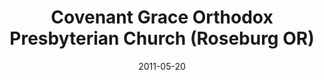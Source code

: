 ---
date: &id001 2011-05-20
end_date: null
location:
  address: 3510 NE Douglas Avenue
  city: Roseburg
  state: OR
minister:
- end: 2002-01-01
  name: Ralph English
  start: 2000-01-01
  type: Organizing Pastor
- end: 2008-01-01
  name: Daniel McManigal
  start: 2006-01-01
  type: Organizing Pastor
- end: null
  name: Jeffrey Scott
  start: 2014-01-01
  type: Pastor
ministers:
- Ralph English
- Daniel McManigal
- Jeffrey Scott
name: Covenant Grace Orthodox Presbyterian Church
names:
- end: 2011-05-20
  name: Covenant Grace Orthodox Presbyterian Chapel
  start: 1999-09-25
- end: null
  name: Covenant Grace Orthodox Presbyterian Church
  start: 2011-05-20
origination_date: *id001
raw_data: "OR Roseburg\nCovenant Grace Orthodox Presbyterian Chapel  (September 25,\
  \ 1999\u2013 May 20, 2011)\nCovenant Grace Orthodox Presbyterian Church  (May 20,\
  \ 2011\u2013 )\n3510 NE Douglas Avenue\nOrg. Pastors: Ralph English, 2000\u2013\
  2002\nDaniel McManigal, 2006\u20138\nPastor: Jeffrey Scott, 2014\u2013"
received_from: null
states:
- OR
status:
  active: true
  end_date: null
  reason: null
  received_from: null
  withdrawal_to: null
title: Covenant Grace Orthodox Presbyterian Church (Roseburg OR)
year_established:
- 2011

---